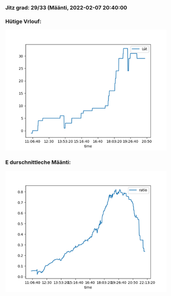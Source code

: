 ### Jitz grad: 29/33 (Määnti, 2022-02-07 20:40:00

### Hütige Vrlouf:
![Graph](Today.png)

### E durschnittleche Määnti:
![Graph](Määnti.png)